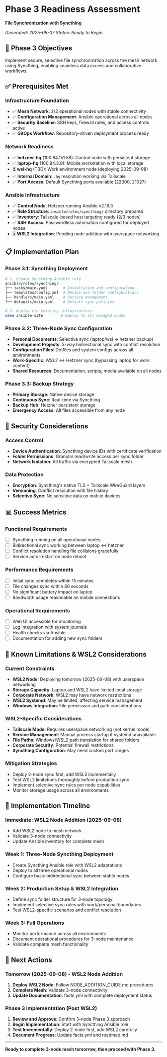 # Phase 3 Readiness Assessment
**File Synchronization with Syncthing**

*Generated: 2025-09-07*
*Status: Ready to Begin*

## 🎯 Phase 3 Objectives

Implement secure, selective file synchronization across the mesh network using Syncthing, enabling seamless data access and collaborative workflows.

## ✅ Prerequisites Met

### Infrastructure Foundation
- ✅ **Mesh Network**: 2/2 operational nodes with stable connectivity
- ✅ **Configuration Management**: Ansible operational across all nodes
- ✅ **Security Baseline**: SSH keys, firewall rules, and access controls active
- ✅ **GitOps Workflow**: Repository-driven deployment process ready

### Network Readiness
- ✅ **hetzner-hq** (100.84.151.58): Control node with persistent storage
- ✅ **laptop-hq** (100.84.2.8): Mobile workstation with local storage  
- ⏳ **wsl-hq** (TBD): Work environment node (deploying 2025-09-08)
- ✅ **Internal Domain**: `.hq` resolution working via Tailscale
- ✅ **Port Access**: Default Syncthing ports available (22000, 21027)

### Ansible Infrastructure
- ✅ **Control Node**: Hetzner running Ansible v2.16.3
- ✅ **Role Structure**: `ansible/roles/syncthing/` directory prepared
- ✅ **Inventory**: Tailscale-based host targeting ready (2/3 nodes)
- ✅ **SSH Access**: Passwordless automation configured for deployed nodes
- ⏳ **WSL2 Integration**: Pending node addition with userspace networking

## 📋 Implementation Plan

### Phase 3.1: Syncthing Deployment
```bash
# 1. Create Syncthing Ansible role
ansible/roles/syncthing/
├── tasks/main.yaml       # Installation and configuration
├── templates/config.xml  # Device and folder configurations
├── handlers/main.yaml    # Service management
└── defaults/main.yaml    # Default sync policies

# 2. Deploy via existing infrastructure
make ansible-site        # Deploy to all managed nodes
```

### Phase 3.2: Three-Node Sync Configuration
- **Personal Documents**: Selective sync (laptop/wsl → hetzner backup)
- **Development Projects**: 3-way bidirectional sync with conflict resolution
- **Configuration Files**: Dotfiles and system configs across all environments
- **Work-Specific**: WSL2 ↔ Hetzner sync (bypassing laptop for work content)
- **Shared Resources**: Documentation, scripts, media available on all nodes

### Phase 3.3: Backup Strategy
- **Primary Storage**: Native device storage
- **Continuous Sync**: Real-time via Syncthing
- **Backup Hub**: Hetzner persistent storage
- **Emergency Access**: All files accessible from any node

## 🔐 Security Considerations

### Access Control
- **Device Authentication**: Syncthing device IDs with certificate verification
- **Folder Permissions**: Granular read/write access per sync folder
- **Network Isolation**: All traffic via encrypted Tailscale mesh

### Data Protection
- **Encryption**: Syncthing's native TLS + Tailscale WireGuard layers
- **Versioning**: Conflict resolution with file history
- **Selective Sync**: No sensitive data on mobile devices

## 📊 Success Metrics

### Functional Requirements
- [ ] Syncthing running on all operational nodes
- [ ] Bidirectional sync working between laptop ↔ hetzner
- [ ] Conflict resolution handling file collisions gracefully
- [ ] Service auto-restart on node reboot

### Performance Requirements
- [ ] Initial sync completes within 15 minutes
- [ ] File changes sync within 60 seconds
- [ ] No significant battery impact on laptop
- [ ] Bandwidth usage reasonable on mobile connections

### Operational Requirements
- [ ] Web UI accessible for monitoring
- [ ] Log integration with system journals
- [ ] Health checks via Ansible
- [ ] Documentation for adding new sync folders

## 🚧 Known Limitations & WSL2 Considerations

### Current Constraints
- **WSL2 Node**: Deploying tomorrow (2025-09-08) with userspace networking
- **Storage Capacity**: Laptop and WSL2 have limited local storage
- **Corporate Network**: WSL2 may have network restrictions
- **WSL2 Systemd**: May be limited, affecting service management
- **Windows Integration**: File permission and path considerations

### WSL2-Specific Considerations
- **Tailscale Mode**: Requires userspace networking (not kernel mode)
- **Service Management**: Manual process startup if systemd unavailable  
- **File Paths**: Windows/WSL2 path translation for shared folders
- **Corporate Security**: Potential firewall restrictions
- **Syncthing Configuration**: May need custom port ranges

### Mitigation Strategies
- Deploy 2-node sync first, add WSL2 incrementally
- Test WSL2 limitations thoroughly before production sync
- Implement selective sync rules per node capabilities
- Monitor storage usage across all environments

## 🔄 Implementation Timeline

### Immediate: WSL2 Node Addition (2025-09-08)
- Add WSL2 node to mesh network
- Validate 3-node connectivity
- Update Ansible inventory for complete mesh

### Week 1: Three-Node Syncthing Deployment
- Create Syncthing Ansible role with WSL2 adaptations
- Deploy to all three operational nodes
- Configure basic bidirectional sync between stable nodes

### Week 2: Production Setup & WSL2 Integration
- Define sync folder structure for 3-node topology
- Implement selective sync rules with work/personal boundaries
- Test WSL2-specific scenarios and conflict resolution

### Week 3: Full Operations
- Monitor performance across all environments
- Document operational procedures for 3-node maintenance
- Validate complete mesh functionality

## 📝 Next Actions

### Tomorrow (2025-09-08) - WSL2 Node Addition
1. **Deploy WSL2 Node**: Follow NODE_ADDITION_GUIDE.md procedures
2. **Complete Mesh**: Validate 3-node connectivity
3. **Update Documentation**: facts.yml with complete deployment status

### Phase 3 Implementation (Post WSL2)
1. **Review and Approve**: Confirm 3-node Phase 3 approach
2. **Begin Implementation**: Start with Syncthing Ansible role
3. **Test Incrementally**: Deploy 2-node first, add WSL2 carefully
4. **Document Progress**: Update facts.yml and roadmap.md

---

**Ready to complete 3-node mesh tomorrow, then proceed with Phase 3.**